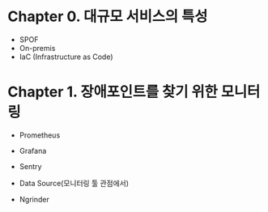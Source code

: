 # Chapter 0. 대규모 서비스의 특성
- SPOF
- On-premis
- IaC (Infrastructure as Code)

# Chapter 1. 장애포인트를 찾기 위한 모니터링
- Prometheus
- Grafana
- Sentry
- Data Source(모니터링 툴 관점에서)

- Ngrinder
